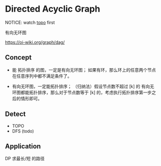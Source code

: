 # Directed Acyclic Graph

NOTICE: watch [topo](./topo.md) first

有向无环图

https://oi-wiki.org/graph/dag/

## Concept

- 能 拓扑排序 的图，一定是有向无环图；
  如果有环，那么环上的任意两个节点在任意序列中都不满足条件了。

- 有向无环图，一定能拓扑排序；
  （归纳法）假设节点数不超过 [k] 的 有向无环图都能拓扑排序，那么对于节点数等于 [k] 的，考虑执行拓扑排序第一步之后的情形即可。

## Detect

- TOPO
- DFS (todo)

## Application

DP 求最长/短 的路径
